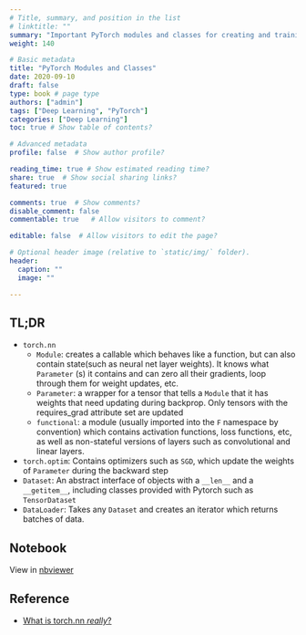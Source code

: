 ```yaml
---
# Title, summary, and position in the list
# linktitle: ""
summary: "Important PyTorch modules and classes for creating and training neural networks."
weight: 140

# Basic metadata
title: "PyTorch Modules and Classes"
date: 2020-09-10
draft: false
type: book # page type
authors: ["admin"]
tags: ["Deep Learning", "PyTorch"]
categories: ["Deep Learning"]
toc: true # Show table of contents?

# Advanced metadata
profile: false  # Show author profile?

reading_time: true # Show estimated reading time?
share: true  # Show social sharing links?
featured: true

comments: true  # Show comments?
disable_comment: false
commentable: true   # Allow visitors to comment?  

editable: false  # Allow visitors to edit the page?  

# Optional header image (relative to `static/img/` folder).
header:
  caption: ""
  image: ""

---
```


## TL;DR

- `torch.nn`
  - `Module`: creates a callable which behaves like a function, but can also contain state(such as neural net layer weights). It knows what `Parameter` (s) it contains and can zero all their gradients, loop through them for weight updates, etc.
  - `Parameter`: a wrapper for a tensor that tells a `Module` that it has weights that need updating during backprop. Only tensors with the requires_grad attribute set are updated
  - `functional`: a module (usually imported into the `F` namespace by convention) which contains activation functions, loss functions, etc, as well as non-stateful versions of layers such as convolutional and linear layers.
- `torch.optim`: Contains optimizers such as `SGD`, which update the weights of `Parameter` during the backward step
- `Dataset`: An abstract interface of objects with a `__len__` and a `__getitem__`, including classes provided with Pytorch such as `TensorDataset`
- `DataLoader`: Takes any `Dataset` and creates an iterator which returns batches of data.

## Notebook

View in [nbviewer](https://nbviewer.jupyter.org/github/EckoTan0804/summay-pytorch/blob/master/pytorch-quick-start/06-what-is-torch_nn-exactly.ipynb)

## Reference

- [What is torch.nn *really*?](https://pytorch.org/tutorials/beginner/nn_tutorial.html#)